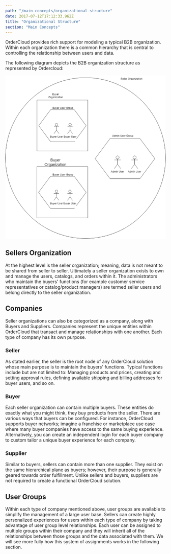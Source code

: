```yaml
---
path: "/main-concepts/organizational-structure"
date: 2017-07-12T17:12:33.962Z
title: "Organizational Structure"
section: "Main Concepts"
---
```


OrderCloud provides rich support for modeling a typical B2B organization. Within each organization there is a common hierarchy that is central to controlling the relationship between users and data.

The following diagram depicts the B2B organization structure as represented by Ordercloud:

![Organizational Structure](../images/organizational-structure.png)

## Sellers Organization

At the highest level is the seller organization; meaning, data is not meant to be shared from seller to seller. Ultimately a seller organization exists to own and manage the users, catalogs, and orders within it. The administrators who maintain the buyers' functions (for example customer service representatives or catalog/product managers) are termed seller users and belong directly to the seller organization.

## Companies

Seller organizations can also be categorized as a company, along with Buyers and Suppliers. Companies represent the unique entities within OrderCloud that transact and manage relationships with one another. Each type of company has its own purpose.

### Seller

As stated earlier, the seller is the root node of any OrderCloud solution whose main purpose is to maintain the buyers' functions. Typical functions include but are not limited to: Managing products and prices, creating and setting approval rules, defining available shipping and billing addresses for buyer users, and so on.

### Buyer

Each seller organization can contain multiple buyers. These entities do exactly what you might think, they buy products from the seller. There are various ways that buyers can be configured. For instance, OrderCloud supports buyer networks; imagine a franchise or marketplace use case where many buyer companies have access to the same buying experience. Alternatively, you can create an independent login for each buyer company to custom tailor a unique buyer experience for each company.

### Supplier

Similar to buyers, sellers can contain more than one supplier. They exist on the same hierarchical plane as buyers; however, their purpose is generally geared towards order fulfillment. Unlike sellers and buyers, suppliers are not required to create a functional OrderCloud solution.

## User Groups

Within each type of company mentioned above, user groups are available to simplify the management of a large user base. Sellers can create highly personalized experiences for users within each type of company by taking advantage of user group level relationships. Each user can be assigned to multiple groups within their company and they will inherit all of the relationships between those groups and the data associated with them. We will see more fully how this system of assignments works in the following section.
